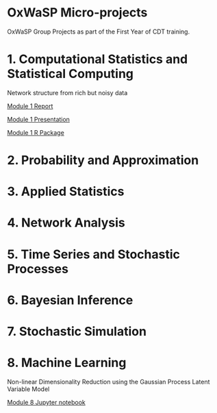 # OxWaSP Micro-projects
OxWaSP Group Projects as part of the First Year of CDT training.


# 1. Computational Statistics and Statistical Computing
Network structure from rich but noisy data

[Module 1 Report](https://github.com/nataliagarciamartin/OxWaSP_microprojects/blob/master/Module1_Report.pdf)

[Module 1 Presentation](https://github.com/nataliagarciamartin/OxWaSP_microprojects/blob/master/Module1_Presentation.pdf)

[Module 1 R Package](https://github.com/nataliagarciamartin/OxWaSP_microprojects/blob/master/Module1_Presentation.pdf)

# 2. Probability and Approximation


# 3. Applied Statistics


# 4. Network Analysis


# 5. Time Series and Stochastic Processes


# 6. Bayesian Inference


# 7. Stochastic Simulation


# 8. Machine Learning

Non-linear Dimensionality Reduction using the Gaussian Process Latent Variable Model

[Module 8 Jupyter notebook](https://github.com/nataliagarciamartin/OxWaSP_microprojects/blob/master/nl_dim_red_report.ipynb)
